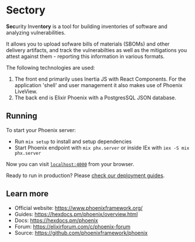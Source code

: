 # Sectory

**Sec**urity Inven**tory** is a tool for building inventories of software and analyzing vulnerabilities.

It allows you to upload sofware bills of materials (SBOMs) and other delivery artifacts, and track the vulnerabilties as well as the mitigations you attest against them - reporting this information in various formats.

The following technologies are used:

1. The front end primarily uses Inertia JS with React Components.  For the application 'shell' and user management it also makes use of Phoenix LiveView.
2. The back end is Elixir Phoenix with a PostgresSQL JSON database.

## Running

To start your Phoenix server:

  * Run `mix setup` to install and setup dependencies
  * Start Phoenix endpoint with `mix phx.server` or inside IEx with `iex -S mix phx.server`

Now you can visit [`localhost:4000`](http://localhost:4000) from your browser.

Ready to run in production? Please [check our deployment guides](https://hexdocs.pm/phoenix/deployment.html).

## Learn more

  * Official website: https://www.phoenixframework.org/
  * Guides: https://hexdocs.pm/phoenix/overview.html
  * Docs: https://hexdocs.pm/phoenix
  * Forum: https://elixirforum.com/c/phoenix-forum
  * Source: https://github.com/phoenixframework/phoenix
